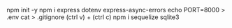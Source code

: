 npm init -y
npm i express dotenv express-async-errors
echo PORT=8000 > .env
cat > .gitignore (ctrl v) + (ctrl c)
npm i sequelize sqlite3